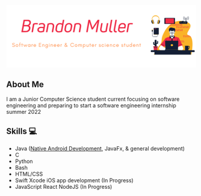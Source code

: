 ![](https://raw.githubusercontent.com/Commando-Brando/Commando-Brando/898cb37e2256ed47185a61e29907f92540bc61a6/github_transparent-dark_big.svg)

## About Me

I am a Junior Computer Science student current focusing on software engineering and preparing to start a software engineering internship summer 2022

## Skills :computer:
* Java ([Native Android Development](https://github.com/Commando-Brando/SimpleTweet), JavaFx, & general development)
* C 
* Python 
* Bash
* HTML/CSS
* Swift Xcode iOS app development (In Progress)
* JavaScript React NodeJS (In Progress)



<!--
**Commando-Brando/Commando-Brando** is a ✨ _special_ ✨ repository because its `README.md` (this file) appears on your GitHub profile.

Here are some ideas to get you started:

- 🔭 I’m currently working on ...
- 🌱 I’m currently learning ...
- 👯 I’m looking to collaborate on ...
- 🤔 I’m looking for help with ...
- 💬 Ask me about ...
- 📫 How to reach me: ...
- 😄 Pronouns: ...
- ⚡ Fun fact: ...
-->

